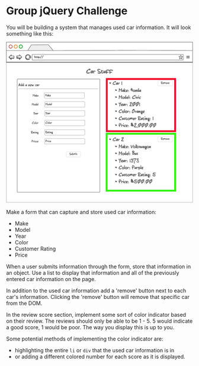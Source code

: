 # Group jQuery Challenge
You will be building a system that manages used car information. It will look something like this:

![mockups](mockup.png)

Make a form that can capture and store used car information:

- Make
- Model
- Year
- Color
- Customer Rating
- Price

When a user submits information through the form, store that information in an object. Use a list to display that information and all of the previously entered car information on the page.

In addition to the used car information add a 'remove' button next to each car's information. Clicking the 'remove' button will remove that specific car from the DOM.

In the review score section, implement some sort of color indicator based on their review. The reviews should only be able to be 1 - 5. 5 would indicate a good score, 1 would be poor. The way you display this is up to you.

Some potential methods of implementing the color indicator are:

- highlighting the entire `li` or `div` that the used car information is in
- or adding a different colored number for each score as it is displayed.
